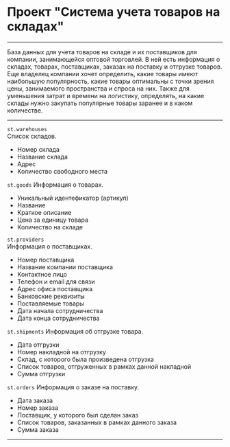 # Проект "Система учета товаров на складах"

---
База данных для учета товаров на складе и их поставщиков для компании, занимающейся оптовой торговлей.
В ней есть информация о складах, товарах, поставщиках, заказах на поставку и отгрузке товаров. Еще владелец компании хочет определить, какие товары имеют наибольшую популярность, какие товары оптимальны с точки зрения цены, занимаемого пространства и спроса на них. Также для уменьшения затрат и времени на логистику, определять, на какие склады нужно закупать популярные товары заранее и в каком количестве.

---

`st.warehouses`  
Список складов. 
 - Номер склада
 - Название склада 
 - Адрес 
 - Количество свободного места

`st.goods`
Информация о товарах. 
 - Уникальный идентефикатор (артикул)
 - Название
 - Краткое описание  
 - Цена за единицу товара
 - Количество на складе


`st.providers`  
Информация о поставщиках.
- Номер поставщика
- Название компании поставщика
- Контактное лицо
- Телефон и email для связи
- Адрес офиса поставщика
- Банковские реквизиты
- Поставляемые товары
- Дата начала сотрудничества
- Дата конца сотрудничества

`st.shipments`
Информация об отгрузке товара.
- Дата отгрузки
- Номер накладной на отгрузку
- Склад, с которого была произведена отгрузка
- Список товаров, отгруженных в рамках данной накладной
- Сумма отгрузки

`st.orders`
Информация о заказе на поставку.
- Дата заказа
- Номер заказа
- Поставщик, у которого был сделан заказ
- Список товаров, заказанных в рамках данного заказа
- Сумма заказа



---

